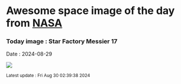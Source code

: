 
# Awesome space image of the day from [NASA](https://api.nasa.gov/)

### Today image : Star Factory Messier 17
Date : 2024-08-29

![](https://apod.nasa.gov/apod/image/2408/M17SwanMaxant_1024.jpg)

<small>Latest update : Fri Aug 30 02:39:38 2024</small>
        
